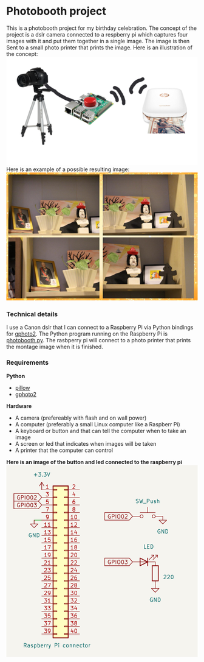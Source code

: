 # Photobooth project

This is a photobooth project for my birthday celebration.
The concept of the project is a dslr camera connected to a respberry pi which captures four images with it and put them together in a single image. The image is then Sent to a small photo printer that prints the image.
Here is an illustration of the concept:
![illustration of concept](./example_images/concept_illustration.png)
Here is an example of a possible resulting image:
![result example](./example_images/montage_example.jpg)

### Technical details

I use a Canon dslr that I can connect to a Raspberry Pi via Python bindings for [gphoto2](http://gphoto.org/). The Python program running on the Raspberry Pi is [photobooth.py](./photobooth.py). The rasbperry pi will connect to a photo printer that prints the montage image when it is finished.

### Requirements

**Python**
- [pillow](https://pypi.org/project/pillow/)
- [gphoto2](https://pypi.org/project/gphoto2/)

**Hardware**
- A camera
(prefereably with flash and on wall power)
- A computer
(preferably a small Linux computer like a Raspberr Pi)
- A keyboard or button and that can tell the computer when to take an image
- A screen or led that indicates when images will be taken
- A printer that the computer can control

**Here is an image of the button and led connected to the raspberry pi**
![raspberry pi connection diagram](./example_images/schematic.png)
